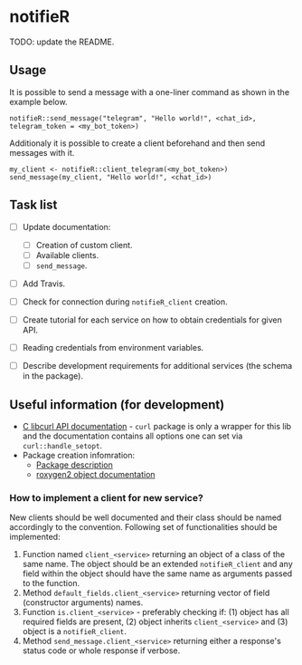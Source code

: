 # notifieR

TODO: update the README.

## Usage
It is possible to send a message with a one-liner command as shown in the example below.
```{r}
notifieR::send_message("telegram", "Hello world!", <chat_id>, telegram_token = <my_bot_token>)
```

Additionaly it is possible to create a client beforehand and then send messages with it.
```{r}
my_client <- notifieR::client_telegram(<my_bot_token>)
send_message(my_client, "Hello world!", <chat_id>)
```

## Task list
 - [ ] Update documentation:
     - [ ] Creation of custom client.
     - [ ] Available clients.
     - [ ] `send_message`.
 - [ ] Add Travis.
 - [ ] Check for connection during `notifieR_client` creation.
 - [ ] Create tutorial for each service on how to obtain credentials for given API.
 - [ ] Reading credentials from environment variables.
 - [ ] Describe development requirements for additional services (the schema in the package).


## Useful information (for development)
 - [C libcurl API documentation](https://curl.haxx.se/libcurl/c/curl_easy_setopt.html) - `curl` package is only a wrapper for this lib and the documentation contains all options one can set via `curl::handle_setopt`.
 - Package creation infomration:
    - [Package description](http://r-pkgs.had.co.nz/description.html)
    - [roxygen2 object documentation](http://r-pkgs.had.co.nz/man.html)

### How to implement a client for new service?
New clients should be well documented and their class should be named accordingly to the convention. Following set of functionalities should be implemented:
 1. Function named `client_<service>` returning an object of a class of the same name. The object should be an extended `notifieR_client` and any field within the object should have the same name as arguments passed to the function.
 1. Method `default_fields.client_<service>` returning vector of field (constructor arguments) names.
 1. Function `is.client_<service>` - preferably checking if: (1) object has all required fields are present, (2) object inherits `client_<service>` and (3) object is a `notifieR_client`.
 1. Method `send_message.client_<service>` returning either a response's status code or whole response if verbose.
